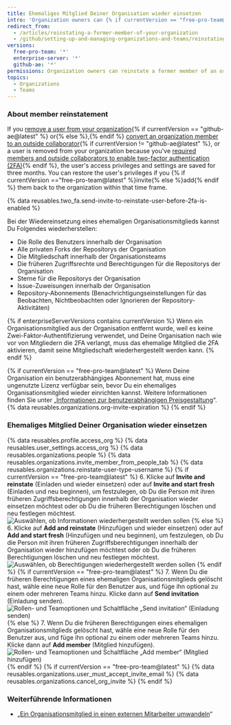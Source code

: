 ```yaml
---
title: Ehemaliges Mitglied Deiner Organisation wieder einsetzen
intro: 'Organization owners can {% if currentVersion == "free-pro-team@latest" %}invite former organization members to rejoin{% else %}add former members to{% endif%} your organization, and choose whether to restore the person''s former role, access permissions, forks, and settings.'
redirect_from:
  - /articles/reinstating-a-former-member-of-your-organization
  - /github/setting-up-and-managing-organizations-and-teams/reinstating-a-former-member-of-your-organization
versions:
  free-pro-team: '*'
  enterprise-server: '*'
  github-ae: '*'
permissions: Organization owners can reinstate a former member of an organization.
topics:
  - Organizations
  - Teams
---
```


### About member reinstatement

If you [remove a user from your organization](/articles/removing-a-member-from-your-organization){% if currentVersion == "github-ae@latest" %} or{% else %},{% endif %} [convert an organization member to an outside collaborator](/articles/converting-an-organization-member-to-an-outside-collaborator){% if currentVersion != "github-ae@latest" %}, or a user is removed from your organization because you've [required members and outside collaborators to enable two-factor authentication (2FA)](/articles/requiring-two-factor-authentication-in-your-organization){% endif %}, the user's access privileges and settings are saved for three months. You can restore the user's privileges if you {% if currentVersion =="free-pro-team@latest" %}invite{% else %}add{% endif %} them back to the organization within that time frame.

{% data reusables.two_fa.send-invite-to-reinstate-user-before-2fa-is-enabled %}

Bei der Wiedereinsetzung eines ehemaligen Organisationsmitglieds kannst Du Folgendes wiederherstellen:
 - Die Rolle des Benutzers innerhalb der Organisation
 - Alle privaten Forks der Repositorys der Organisation
 - Die Mitgliedschaft innerhalb der Organisationsteams
 - Die früheren Zugriffsrechte und Berechtigungen für die Repositorys der Organisation
 - Sterne für die Repositorys der Organisation
 - Issue-Zuweisungen innerhalb der Organisation
 - Repository-Abonnements (Benachrichtigungseinstellungen für das Beobachten, Nichtbeobachten oder Ignorieren der Repository-Aktivitäten)

{% if enterpriseServerVersions contains currentVersion %}
Wenn ein Organisationsmitglied aus der Organisation entfernt wurde, weil es keine Zwei-Faktor-Authentifizierung verwendet, und Deine Organisation nach wie vor von Mitgliedern die 2FA verlangt, muss das ehemalige Mitglied die 2FA aktivieren, damit seine Mitgliedschaft wiederhergestellt werden kann.
{% endif %}

{% if currentVersion == "free-pro-team@latest" %}
Wenn Deine Organisation ein benutzerabhängiges Abonnement hat, muss eine ungenutzte Lizenz verfügbar sein, bevor Du ein ehemaliges Organisationsmitglied wieder einrichten kannst. Weitere Informationen finden Sie unter „[Informationen zur benutzerabhängigen Preisgestaltung](/articles/about-per-user-pricing)“. {% data reusables.organizations.org-invite-expiration %}
{% endif %}

### Ehemaliges Mitglied Deiner Organisation wieder einsetzen

{% data reusables.profile.access_org %}
{% data reusables.user_settings.access_org %}
{% data reusables.organizations.people %}
{% data reusables.organizations.invite_member_from_people_tab %}
{% data reusables.organizations.reinstate-user-type-username %}
{% if currentVersion == "free-pro-team@latest" %}
6. Klicke auf **Invite and reinstate** (Einladen und wieder einsetzen) oder auf **Invite and start fresh** (Einladen und neu beginnen), um festzulegen, ob Du die Person mit ihren früheren Zugriffsberechtigungen innerhalb der Organisation wieder einsetzen möchtest oder ob Du die früheren Berechtigungen löschen und neu festlegen möchtest. ![Auswählen, ob Informationen wiederhergestellt werden sollen](/assets/images/help/organizations/choose_whether_to_restore_org_member_info.png)
{% else %}
6. Klicke auf **Add and reinstate** (Hinzufügen und wieder einsetzen) oder auf **Add and start fresh** (Hinzufügen und neu beginnen), um festzulegen, ob Du die Person mit ihren früheren Zugriffsberechtigungen innerhalb der Organisation wieder hinzufügen möchtest oder ob Du die früheren Berechtigungen löschen und neu festlegen möchtest. ![Auswählen, ob Berechtigungen wiederhergestellt werden sollen](/assets/images/help/organizations/choose_whether_to_restore_org_member_info_ghe.png)
{% endif %}
{% if currentVersion == "free-pro-team@latest" %}
7. Wenn Du die früheren Berechtigungen eines ehemaligen Organisationsmitglieds gelöscht hast, wähle eine neue Rolle für den Benutzer aus, und füge ihn optional zu einem oder mehreren Teams hinzu. Klicke dann auf **Send invitation** (Einladung senden). ![Rollen- und Teamoptionen und Schaltfläche „Send invitation“ (Einladung senden)](/assets/images/help/organizations/add-role-send-invitation.png)
{% else %}
7. Wenn Du die früheren Berechtigungen eines ehemaligen Organisationsmitglieds gelöscht hast, wähle eine neue Rolle für den Benutzer aus, und füge ihn optional zu einem oder mehreren Teams hinzu. Klicke dann auf **Add member** (Mitglied hinzufügen). ![Rollen- und Teamoptionen und Schaltfläche „Add member“ (Mitglied hinzufügen)](/assets/images/help/organizations/add-role-add-member.png)
{% endif %}
{% if currentVersion == "free-pro-team@latest" %}
{% data reusables.organizations.user_must_accept_invite_email %} {% data reusables.organizations.cancel_org_invite %}
{% endif %}

### Weiterführende Informationen

- „[Ein Organisationsmitglied in einen externen Mitarbeiter umwandeln](/articles/converting-an-organization-member-to-an-outside-collaborator)“
